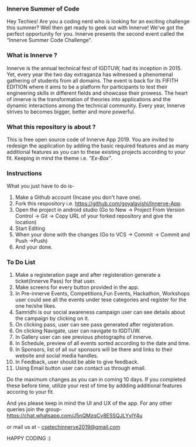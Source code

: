 ### Innerve Summer of Code

Hey Techies!
Are you a coding nerd who is looking for an exciting challenge this summer?
Well then get ready to geek out with Innerve! We’ve got the perfect opportunity for you. 
Innerve presents the second event called the  “Innerve Summer Code Challenge”.

### What is Innerve ?
Innerve is the annual technical fest of IGDTUW, had its inception in 2015. Yet, every year the two day extraganza has witnessed a phenomenal gathering of students from all domains. The event is back for its FIFITH EDITION where it aims to be a platform for participants to test their engineering skills in different fields and showcase their prowess. The heart of innerve is the transformation of theories into applications and the dynamic interactions among the technical community. Every year, Innerve strives to becomes bigger, better and more powerful.

### What this repository is about ?
This is free open source code of Innerve App 2019. You are invited to redesign the application by adding the basic required features and  as many additional features as you can to these existing projects according to your fit. Keeping in mind the theme i.e. *"Ex-Box"*.

### Instructions
What you just have to do is- 
1. Make a Github account (Incase you don't have one). 
2. Fork this respository i.e. https://github.com/goyalavishi/Innerve-App.
3. Open the project in android studio (Go to New -> Project From Version Control -> Git -> Copy URL of your forked repository and give the location)
4. Start Editing 
5. When your done with the changes (Go to VCS -> Commit -> Commit and Push ->Push)
6. And your done.

### To Do List
1. Make a registeration page and after registeration generate a ticket(Innerve Pass) for that user.
2. Make screens for every button provided in the app.
3. In Pre-innerve Events, Competitions,Fun Events, Hackathon, Workshops user could see all the events under tese categories and register for the one he/she likes.
4. Samridhi is our social awareness campaign user can see details about the campaign by clicking on it.
5. On clicking pass, user can see pass generated after registeration.
6. On clicking Navigate, user can navigate to IGDTUW.
7. In Gallery user can see previous photographs of innerve.
8. In Schedule, preview of all events sorted according to the date and time.
9. In Sponsors, list of all our sponsors will be there and links to their website and social media handles.
10. In Feedback, user should be able to give feedback.
11. Using Email button user can contact us through email.

Do the maximum changes as you can in coming 10 days. If you completed these before time, utilize your rest of time by addding additional features accoring to your fit.

And yes please keep in mind the UI and UX of the app.
For any other queries join the group-
https://chat.whatsapp.com/J5nQMzqCv8E5SQJLYvlY4u

or mail us at -
csetechinnerve2019@gmail.com

HAPPY CODING :)



